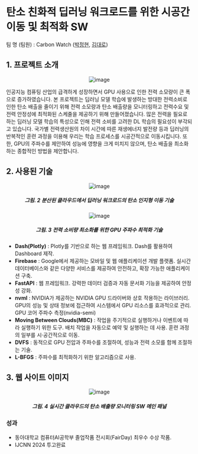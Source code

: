 # 탄소 친화적 딥러닝 워크로드를 위한 시공간 이동 및 최적화 SW
팀 명 (팀원) : Carbon Watch ([박정현](https://github.com/jhparkland), [김대로](https://github.com/dhfgoeofh))

## 1. 프로젝트 소개

<div align='center'>
  
  ![image](https://github.com/jhparkland/Carbon-friendly/blob/main/intro.png)
  
</div>
인공지능 컴퓨팅 산업의 급격하게 성장하면서 GPU 사용으로 인한 전력 소모량이 큰 폭으로 증가하였습니다.  
본 프로젝트는 딥러닝 모델 학습에 발생하는 방대한 전력소비로 인한 탄소 배출을 줄이기 위해 전력 소모량과 탄소 배출량을 모니터링하고 전력수요 및 전력 안정성에 최적화된 스케줄을 제공하기 위해 만들어졌습니다.   
많은 전력을 필요로 하는 딥러닝 모델 학습의 특성으로 인해 전력 소비를 고려한 DL 학습의 필요성이 부각되고 있습니다.   
국가별 전력생산원의 차이 시간에 따른 재생에너지 발전량 등과 딥러닝의 반복적인 훈련 과정을 이용해 우리는 학습 프로세스를 시공간적으로 이동시킵니다.  
또한, GPU의 주파수를 제안하여 성능에 영향을 크게 미치지 않으며, 탄소 배출을 최소화하는 종합적인 방법을 제안합니다.

## 2. 사용된 기술

<div align='center'>

  ![image](https://github.com/jhparkland/Carbon-friendly/blob/main/migration.png)
  ##### 그림. 2 분산된 클라우드에서 딥러닝 워크로드의 탄소 인지형 이동 기술 

  ![image](https://github.com/jhparkland/Carbon-friendly/blob/main/gpu.png)
  ##### 그림. 3 전력 소비량 최소화를 위한 GPU 주파수 최적화 기술
  
</div>

- **Dash(Plotly)** : Plotly를 기반으로 하는 웹 프레임워크. Dash를 활용하여 Dashboard 제작.
- **Firebase** : Google에서 제공하는 모바일 및 웹 애플리케이션 개발 플랫폼. 실시간 데이터베이스와 같은 다양한 서비스를 제공하여 안전하고, 확장 가능한 애플리케이션 구축.
- **FastAPI** : 웹 프레임워크. 강력한 데이터 검증과 자동 문서화 기능을 제공하여 안정성 강화.
- **nvml** : NVIDIA가 제공하는 NVIDIA GPU 드라이버와 상호 작용하는 라이브러리. GPU의 성능 및 상태 정보에 접근하여 시스템에서 GPU 리소스를 효과적으로 관리. GPU 코어 주파수 측정(nvidia-semi)
- **Moving Between Clouds(MBC)** : 작업을 주기적으로 실행하거나 이벤트에 따라 실행하기 위한 도구. 배치 작업을 자동으로 예약 및 실행하는 데 사용. 훈련 과정의 일부를 시·공간적으로 이동.
- **DVFS** : 동적으로 GPU 전압과 주파수를 조절하여, 성능과 전력 소모를 함께 조절하는 기술.
- **L-BFGS** : 주파수를 최적화하기 위한 알고리즘으로 사용.

## 3. 웹 사이트 이미지

<div align='center'>
  
![image](https://github.com/jhparkland/Carbon-friendly/blob/main/image01.png)
##### 그림. 4 실시간 클라우드의 탄소 배출량 모니터링 SW 메인 패널

</div>

### 성과

- 동아대학교 컴퓨터AI공학부 졸업작품 전시회(FairDay) 최우수 수상 작품. 
- IJCNN 2024 투고완료
